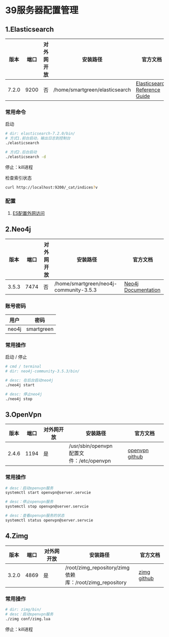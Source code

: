 # 39服务器配置管理



## 1.Elasticsearch

| 版本  | 端口 | 对外网开放 | 安装路径                       | 官方文档                                                     |
| ----- | ---- | ---------- | ------------------------------ | ------------------------------------------------------------ |
| 7.2.0 | 9200 | 否         | /home/smartgreen/elasticsearch | [Elasticsearch Reference Guide](https://www.elastic.co/guide/en/elasticsearch/reference/current/index.html) |

### 常用命令

启动

```bash
# dir: elasticsearch-7.2.0/bin/
# 方式1.前台启动，输出日志到控制台
./elasticsearch 

# 方式2.后台启动
./elasticsearch -d
```

停止：kill进程

检查索引状态

```bash
curl http://localhost:9200/_cat/indices?v
```

### 配置

1. [ES配置外网访问](https://blog.csdn.net/wd2014610/article/details/89532638)

## 2.Neo4j

| 版本  | 端口 | 对外网开放 | 安装路径                               | 官方文档                                       |
| ----- | ---- | ---------- | -------------------------------------- | ---------------------------------------------- |
| 3.5.3 | 7474 | 否         | /home/smartgreen/neo4j-community-3.5.3 | [Neo4j Documentation](https://neo4j.com/docs/) |

### 账号密码

| 用户  | 密码       |
| ----- | ---------- |
| neo4j | smartgreen |

### 常用操作

启动 / 停止

```bash
# cmd / terminal
# dir: neo4j-community-3.5.3/bin/

# desc: 在后台启动neo4j
./neo4j start

# desc: 停止neo4j
./neo4j stop
```

## 3.OpenVpn

| 版本  | 端口 | 对外网开放 | 安装路径                                      | 官方文档                                             |
| ----- | ---- | ---------- | --------------------------------------------- | ---------------------------------------------------- |
| 2.4.6 | 1194 | 是         | /usr/sbin/openvpn <br/>配置文件：/etc/openvpn | [openvpn github](https://github.com/OpenVPN/openvpn) |

### 常用操作

```bash
# desc：启动openvpn服务
systemctl start openvpn@server.servcie

# desc：停止openvpn服务
systemctl stop openvpn@server.servcie

# desc：查看openvpn服务的状态
systemctl status openvpn@server.servcie
```

## 4.Zimg

| 版本  | 端口 | 对外网开放 | 安装路径                                                     | 官方文档                                      |
| ----- | ---- | ---------- | ------------------------------------------------------------ | --------------------------------------------- |
| 3.2.0 | 4869 | 是         | /root/zimg_repository/zimg<br/>依赖库：/root/zimg_repository | [zimg github](https://github.com/buaazp/zimg) |

### 常用操作

```bash
# dir: zimg/bin/
# desc：启动openvpn服务
./zimg conf/zimg.lua
```

停止：kill进程









